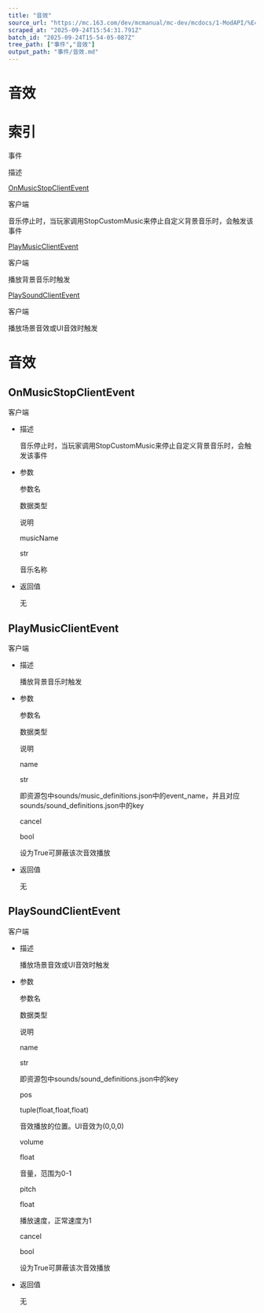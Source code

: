 ```yaml
---
title: "音效"
source_url: "https://mc.163.com/dev/mcmanual/mc-dev/mcdocs/1-ModAPI/%E4%BA%8B%E4%BB%B6/%E9%9F%B3%E6%95%88.html"
scraped_at: "2025-09-24T15:54:31.791Z"
batch_id: "2025-09-24T15-54-05-087Z"
tree_path: ["事件","音效"]
output_path: "事件/音效.md"
---
```


#  音效

#  索引

事件

描述

[OnMusicStopClientEvent](/事件/音效#onmusicstopclientevent)

客户端

音乐停止时，当玩家调用StopCustomMusic来停止自定义背景音乐时，会触发该事件

[PlayMusicClientEvent](/事件/音效#playmusicclientevent)

客户端

播放背景音乐时触发

[PlaySoundClientEvent](/事件/音效#playsoundclientevent)

客户端

播放场景音效或UI音效时触发

#  音效

##  OnMusicStopClientEvent

客户端

*   描述
    
    音乐停止时，当玩家调用StopCustomMusic来停止自定义背景音乐时，会触发该事件
    
*   参数
    
    参数名
    
    数据类型
    
    说明
    
    musicName
    
    str
    
    音乐名称
    
*   返回值
    
    无
    

##  PlayMusicClientEvent

客户端

*   描述
    
    播放背景音乐时触发
    
*   参数
    
    参数名
    
    数据类型
    
    说明
    
    name
    
    str
    
    即资源包中sounds/music\_definitions.json中的event\_name，并且对应sounds/sound\_definitions.json中的key
    
    cancel
    
    bool
    
    设为True可屏蔽该次音效播放
    
*   返回值
    
    无
    

##  PlaySoundClientEvent

客户端

*   描述
    
    播放场景音效或UI音效时触发
    
*   参数
    
    参数名
    
    数据类型
    
    说明
    
    name
    
    str
    
    即资源包中sounds/sound\_definitions.json中的key
    
    pos
    
    tuple(float,float,float)
    
    音效播放的位置。UI音效为(0,0,0)
    
    volume
    
    float
    
    音量，范围为0-1
    
    pitch
    
    float
    
    播放速度，正常速度为1
    
    cancel
    
    bool
    
    设为True可屏蔽该次音效播放
    
*   返回值
    
    无